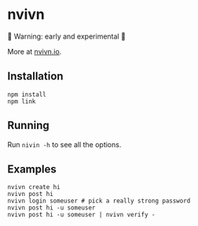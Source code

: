 # nvivn

🚨 Warning: early and experimental 🚨

More at [nvivn.io](https://nvivn.io).

## Installation

    npm install
    npm link

## Running

Run `nivin -h` to see all the options.

## Examples

    nvivn create hi
    nvivn post hi
    nvivn login someuser # pick a really strong password
    nvivn post hi -u someuser
    nvivn post hi -u someuser | nvivn verify -
